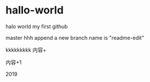 # hallo-world
halo  world
my first github

master
hhh
append a new  branch   name is "readme-edit"


kkkkkkkkk
内容+

内容+1



2019


